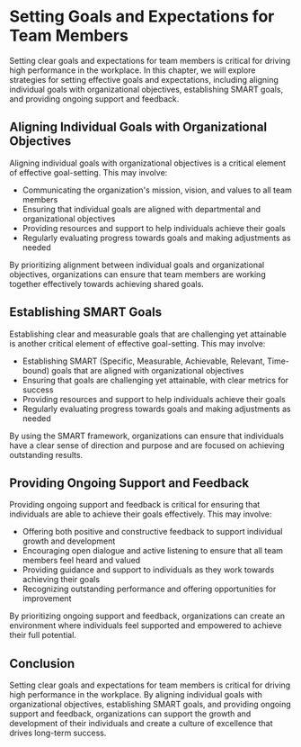 Setting Goals and Expectations for Team Members
=============================================================================================

Setting clear goals and expectations for team members is critical for driving high performance in the workplace. In this chapter, we will explore strategies for setting effective goals and expectations, including aligning individual goals with organizational objectives, establishing SMART goals, and providing ongoing support and feedback.

Aligning Individual Goals with Organizational Objectives
--------------------------------------------------------

Aligning individual goals with organizational objectives is a critical element of effective goal-setting. This may involve:

* Communicating the organization's mission, vision, and values to all team members
* Ensuring that individual goals are aligned with departmental and organizational objectives
* Providing resources and support to help individuals achieve their goals
* Regularly evaluating progress towards goals and making adjustments as needed

By prioritizing alignment between individual goals and organizational objectives, organizations can ensure that team members are working together effectively towards achieving shared goals.

Establishing SMART Goals
------------------------

Establishing clear and measurable goals that are challenging yet attainable is another critical element of effective goal-setting. This may involve:

* Establishing SMART (Specific, Measurable, Achievable, Relevant, Time-bound) goals that are aligned with organizational objectives
* Ensuring that goals are challenging yet attainable, with clear metrics for success
* Providing resources and support to help individuals achieve their goals
* Regularly evaluating progress towards goals and making adjustments as needed

By using the SMART framework, organizations can ensure that individuals have a clear sense of direction and purpose and are focused on achieving outstanding results.

Providing Ongoing Support and Feedback
--------------------------------------

Providing ongoing support and feedback is critical for ensuring that individuals are able to achieve their goals effectively. This may involve:

* Offering both positive and constructive feedback to support individual growth and development
* Encouraging open dialogue and active listening to ensure that all team members feel heard and valued
* Providing guidance and support to individuals as they work towards achieving their goals
* Recognizing outstanding performance and offering opportunities for improvement

By prioritizing ongoing support and feedback, organizations can create an environment where individuals feel supported and empowered to achieve their full potential.

Conclusion
----------

Setting clear goals and expectations for team members is critical for driving high performance in the workplace. By aligning individual goals with organizational objectives, establishing SMART goals, and providing ongoing support and feedback, organizations can support the growth and development of their individuals and create a culture of excellence that drives long-term success.
